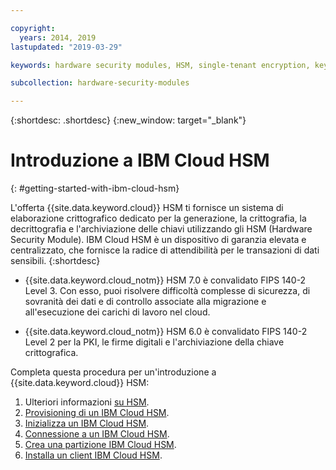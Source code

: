 ```yaml
---

copyright:
  years: 2014, 2019
lastupdated: "2019-03-29"

keywords: hardware security modules, HSM, single-tenant encryption, key management, FIPS certified, cryptographic, keys,

subcollection: hardware-security-modules

---
```


{:shortdesc: .shortdesc}
{:new_window: target="_blank"}

# Introduzione a IBM Cloud HSM
{: #getting-started-with-ibm-cloud-hsm}

L'offerta {{site.data.keyword.cloud}} HSM ti fornisce un sistema di elaborazione crittografico dedicato per la generazione, la crittografia, la decrittografia e l'archiviazione delle chiavi utilizzando gli HSM (Hardware Security Module). IBM Cloud HSM è un dispositivo di garanzia elevata e centralizzato, che fornisce la radice di attendibilità per le transazioni di dati sensibili.
{:shortdesc}

* {{site.data.keyword.cloud_notm}} HSM 7.0 è convalidato FIPS 140-2 Level 3. Con esso, puoi risolvere difficoltà complesse di sicurezza, di sovranità dei dati e di controllo associate alla migrazione e all'esecuzione dei carichi di lavoro nel cloud.

* {{site.data.keyword.cloud_notm}} HSM 6.0 è convalidato FIPS 140-2 Level 2 per la PKI, le firme digitali e l'archiviazione della chiave crittografica.

Completa questa procedura per un'introduzione a {{site.data.keyword.cloud}} HSM:
1. Ulteriori informazioni [su HSM](https://cloud.ibm.com/docs/infrastructure/hardware-security-modules?topic=hardware-security-modules-about_ibm_cloud_hsm).
2. [Provisioning di un IBM Cloud HSM](/docs/infrastructure/hardware-security-modules?topic=hardware-security-modules-provisioning-ibm-cloud-hsm#provisioning-ibm-cloud-hs).
3. [Inizializza un IBM Cloud HSM](/docs/infrastructure/hardware-security-modules?topic=hardware-security-modules-initializing-the-ibm-cloud-hsm#initializing-the-ibm-cloud-hsm).
4. [Connessione a un IBM Cloud HSM](/docs/infrastructure/hardware-security-modules?topic=hardware-security-modules-connecting-to-ibm-cloud-hsm#connecting-to-ibm-cloud-hsm).
5. [Crea una partizione IBM Cloud HSM](/docs/infrastructure/hardware-security-modules?topic=hardware-security-modules-creating-ibm-cloud-hsm-partitions#creating-ibm-cloud-hsm-partitions).
6. [Installa un client IBM Cloud HSM](/docs/infrastructure/hardware-security-modules?topic=hardware-security-modules-installing-the-ibm-cloud-hsm-client#installing-the-ibm-cloud-hsm-client).
